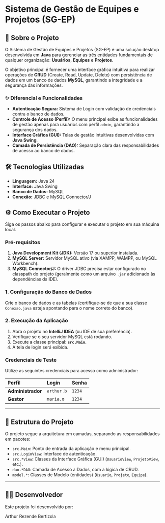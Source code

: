 # Sistema de Gestão de Equipes e Projetos (SG-EP)

## 🎯 Sobre o Projeto
O Sistema de Gestão de Equipes e Projetos (SG-EP) é uma solução desktop desenvolvida em **Java** para gerenciar as três entidades fundamentais de qualquer organização: **Usuários**, **Equipes** e **Projetos**.

O objetivo principal é fornecer uma interface gráfica intuitiva para realizar operações de **CRUD** (Create, Read, Update, Delete) com persistência de dados em um banco de dados **MySQL**, garantindo a integridade e a segurança das informações.

### ✨ Diferencial e Funcionalidades

* **Autenticação Segura:** Sistema de Login com validação de credenciais contra o banco de dados.
* **Controle de Acesso (Perfil):** O menu principal exibe as funcionalidades de gestão apenas para usuários com perfil `admin`, garantindo a segurança dos dados.
* **Interface Gráfica (GUI):** Telas de gestão intuitivas desenvolvidas com **Java Swing**.
* **Camada de Persistência (DAO):** Separação clara das responsabilidades de acesso ao banco de dados.

## 🛠️ Tecnologias Utilizadas

* **Linguagem:** Java 24
* **Interface:** Java Swing
* **Banco de Dados:** MySQL
* **Conexão:** JDBC e MySQL Connector/J

## ⚙️ Como Executar o Projeto

Siga os passos abaixo para configurar e executar o projeto em sua máquina local.

### Pré-requisitos

1.  **Java Development Kit (JDK):** Versão 17 ou superior instalada.
2.  **MySQL Server:** Servidor MySQL ativo (via XAMPP, WAMPP, ou MySQL Workbench).
3.  **MySQL Connector/J:** O driver JDBC precisa estar configurado no classpath do projeto (geralmente como um arquivo `.jar` adicionado às dependências da IDE).

### 1. Configuração do Banco de Dados

Crie o banco de dados e as tabelas (certifique-se de que a sua classe `Conexao.java` esteja apontando para o nome correto do banco).

### 2. Execução da Aplicação

1.  Abra o projeto no **IntelliJ IDEA** (ou IDE de sua preferência).
2.  Verifique se o seu servidor MySQL está rodando.
3.  Execute a classe principal: **`src.Main`**.
4.  A tela de login será exibida.

### Credenciais de Teste

Utilize as seguintes credenciais para acesso como administrador:

| Perfil | Login | Senha |
| :--- | :--- | :--- |
| **Administrador** | `arthur.b` | `1234` |
| **Gestor** | `maria.o` | `1234` |

---

## 📂 Estrutura do Projeto

O projeto segue a arquitetura em camadas, separando as responsabilidades em pacotes:

* `src.Main`: Ponto de entrada da aplicação e menu principal.
* `src.LoginView`: Interface de autenticação.
* `src.*View`: Classes da Interface Gráfica (GUI) (`UsuarioView`, `ProjetoView`, etc.).
* `dao.*DAO`: Camada de Acesso a Dados, com a lógica de CRUD.
* `model.*`: Classes de Modelo (entidades) (`Usuario`, `Projeto`, `Equipe`).

---

## 🧑‍💻 Desenvolvedor

Este projeto foi desenvolvido por:

Arthur Rezende Bertizola